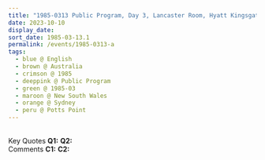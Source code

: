 ```yaml
---
title: "1985-0313 Public Program, Day 3, Lancaster Room, Hyatt Kingsgate Hotel (now Zenith Apartment Tower), 82/94 Darlinghurst Rd, Potts Point, Sydney, New South Wales, Australia"
date: 2023-10-10
display_date: 
sort_date: 1985-03-13.1
permalink: /events/1985-0313-a
tags:
  - blue @ English
  - brown @ Australia
  - crimson @ 1985
  - deeppink @ Public Program
  - green @ 1985-03
  - maroon @ New South Wales
  - orange @ Sydney
  - peru @ Potts Point
---
```


<br>

<wave-list>
  <list-title color="DarkSeaGreen" width="55">Key Quotes</list-title>
  <list-item color="BlanchedAlmond" width="280"><b>Q1:</b> <i></i></list-item>
  <list-item color="Lavender" width="280"><b>Q2:</b> <i></i></list-item>
</wave-list>

<br>

<wave-list>
  <list-title color="DarkSeaGreen" width="55">Comments</list-title>
  <list-item color="BlanchedAlmond" width="280"><b>C1:</b> <i></i></list-item>
  <list-item color="Lavender" width="280"><b>C2:</b> <i></i></list-item>
</wave-list>